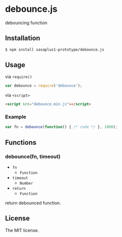 # debounce.js

debouncing function

## Installation

```sh
$ npm install sasaplus1-prototype/debounce.js
```

## Usage

via `require()`

```js
var debounce = require('debounce');
```

via `<script>`

```html
<script src="debounce.min.js"></script>
```

### Example

```js
var fn = debounce(function() { /* code */ }, 1000);
```

## Functions

### debounce(fn, timeout)

- `fn`
  - `Function`
- `timeout`
  - `Number`
- `return`
  - `Function`

return debounced function.

## License

The MIT license.
